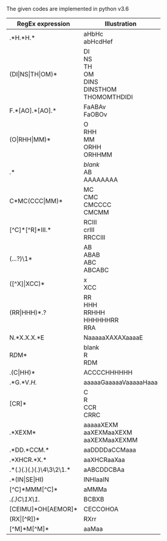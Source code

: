 The given codes are implemented in python v3.6

| RegEx expression| Illustration |
| ------------- | ------------- |
.*H.\*H.\*  | aHbHc <br> abHcdHef
(DI\|NS\|TH\|OM)*  | DI <br> NS <br> TH <br> OM <br> DINS <br> DINSTHOM <br> THOMOMTHDIDI
F.\*[AO].\*[AO].* | FaABAv <br> FaOBOv
(O\|RHH\|MM)* | O <br> RHH <br> MM <br> ORHH <br> ORHHMM
.* | *blank* <br> AB <br> AAAAAAAA
C\*MC(CCC\|MM)\* | MC <br> CMC <br> CMCCCC <br> CMCMM
[^C]\*[^R]\*III.* | RCIII <br> crIII <br> RRCCIII
(...?)\1* | AB <br> ABAB <br> ABC <br> ABCABC
([^X]\|XCC)* | x <br> XCC 
(RR\|HHH)*.? | RR <br> HHH <br> RRHHH <br> HHHHHHRR <br> RRA
N.*X.X.X.*E | NaaaaaXAXAXaaaaE
R*D*M* | blank <br> R <br> RDM
.(C\|HH)* | ACCCCHHHHHH
.*G.*V.*H.* | aaaaaGaaaaaVaaaaaHaaa
[CR]* | C <br> R <br> CCR <br> CRRC
.\*XEXM\* | aaaaaXEXM <br> aaXEXMaaXEXM <br> aaXEXMaaXEXMM
.*DD.\*CCM.\* | aaDDDDaCCMaaa
.*XHCR.\*X.\* | aaXHCRaaXaa
.*(.)(.)(.)(.)\4\3\2\1.\* | aABCDDCBAa
.*(IN\|SE\|HI) | INHIaaIN
[^C]\*MMM[^C]\* | aMMMa
.*(.)C\1X\1.* | BCBXB
[CEIMU]\*OH[AEMOR]\* | CECCOHOA
(RX\|[^R])\* | RXrr
[^M]\*M[^M]\* | aaMaa
